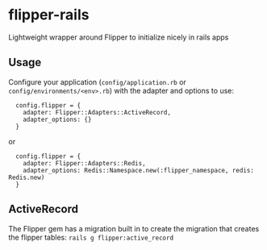 # flipper-rails

Lightweight wrapper around Flipper to initialize nicely in rails apps

## Usage

Configure your application (`config/application.rb` or `config/environments/<env>.rb`) with the adapter and options to use:

```
  config.flipper = {
    adapter: Flipper::Adapters::ActiveRecord,
    adapter_options: {}
  }
```

or

```
  config.flipper = {
    adapter: Flipper::Adapters::Redis,
    adapter_options: Redis::Namespace.new(:flipper_namespace, redis: Redis.new)
  }
```

## ActiveRecord

The Flipper gem has a migration built in to create the migration that creates the flipper tables: `rails g flipper:active_record`

